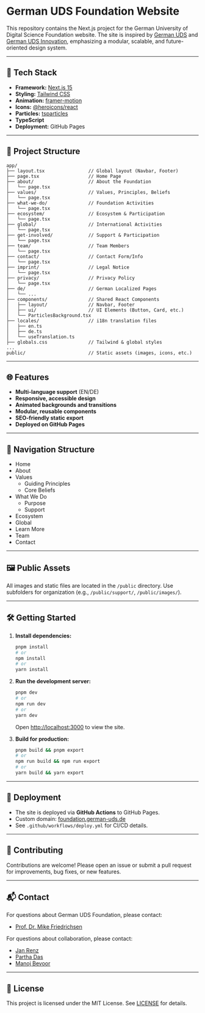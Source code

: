 # German UDS Foundation Website

This repository contains the Next.js project for the German University of Digital Science Foundation website. The site is inspired by [German UDS](https://german-uds.de) and [German UDS Innovation](https://innovation.german-uds.de), emphasizing a modular, scalable, and future-oriented design system.

---

## 🚀 Tech Stack

- **Framework:** [Next.js 15](https://nextjs.org/)
- **Styling:** [Tailwind CSS](https://tailwindcss.com/)
- **Animation:** [framer-motion](https://www.framer.com/motion/)
- **Icons:** [@heroicons/react](https://github.com/tailwindlabs/heroicons)
- **Particles:** [tsparticles](https://github.com/matteobruni/tsparticles)
- **TypeScript**
- **Deployment:** GitHub Pages

---

## 📁 Project Structure

```
app/
├── layout.tsx                // Global layout (Navbar, Footer)
├── page.tsx                  // Home Page
├── about/                    // About the Foundation
│   └── page.tsx
├── values/                   // Values, Principles, Beliefs
│   └── page.tsx
├── what-we-do/               // Foundation Activities
│   └── page.tsx
├── ecosystem/                // Ecosystem & Participation
│   └── page.tsx
├── global/                   // International Activities
│   └── page.tsx
├── get-involved/             // Support & Participation
│   └── page.tsx
├── team/                     // Team Members
│   └── page.tsx
├── contact/                  // Contact Form/Info
│   └── page.tsx
├── imprint/                  // Legal Notice
│   └── page.tsx
├── privacy/                  // Privacy Policy
│   └── page.tsx
├── de/                       // German Localized Pages
│   └── ...
├── components/               // Shared React Components
│   ├── layout/               // Navbar, Footer
│   ├── ui/                   // UI Elements (Button, Card, etc.)
│   └── ParticlesBackground.tsx
├── locales/                  // i18n translation files
│   ├── en.ts
│   ├── de.ts
│   └── useTranslation.ts
├── globals.css               // Tailwind & global styles
...
public/                       // Static assets (images, icons, etc.)
```

---

## 🌐 Features

- **Multi-language support** (EN/DE)
- **Responsive, accessible design**
- **Animated backgrounds and transitions**
- **Modular, reusable components**
- **SEO-friendly static export**
- **Deployed on GitHub Pages**

---

## 🔗 Navigation Structure

- Home
- About
- Values
  - Guiding Principles
  - Core Beliefs
- What We Do
  - Purpose
  - Support
- Ecosystem
- Global
- Learn More
- Team
- Contact

---

## 🖼 Public Assets

All images and static files are located in the `/public` directory. Use subfolders for organization (e.g., `/public/support/`, `/public/images/`).

---

## 🛠️ Getting Started

1. **Install dependencies:**

   ```bash
   pnpm install
   # or
   npm install
   # or
   yarn install
   ```

2. **Run the development server:**

   ```bash
   pnpm dev
   # or
   npm run dev
   # or
   yarn dev
   ```

   Open [http://localhost:3000](http://localhost:3000) to view the site.

3. **Build for production:**

   ```bash
   pnpm build && pnpm export
   # or
   npm run build && npm run export
   # or
   yarn build && yarn export
   ```

---

## 🚢 Deployment

- The site is deployed via **GitHub Actions** to GitHub Pages.
- Custom domain: [foundation.german-uds.de](https://foundation.german-uds.de)
- See `.github/workflows/deploy.yml` for CI/CD details.

---

## 🤝 Contributing

Contributions are welcome! Please open an issue or submit a pull request for improvements, bug fixes, or new features.

---

## 📬 Contact

For questions about German UDS Foundation, please contact:   

- [Prof. Dr. Mike Friedrichsen](mailto:mike.friedrichsen@german-uds.de)

For questions about collaboration, please contact:  

- [Jan Renz](mailto:jan.renz@german-uds.de)
- [Partha Das](mailto:partha.das@german-uds.de)
- [Manoj Bevoor](mailto:manoj.bevoor@german-uds.de)

---

## 📝 License

This project is licensed under the MIT License. See [LICENSE](./LICENSE) for details.
